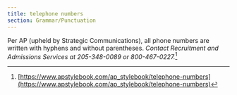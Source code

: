```yaml
---
title: telephone numbers
section: Grammar/Punctuation
---
```

Per AP (upheld by Strategic Communications), all phone numbers are written with hyphens and without parentheses. _Contact Recruitment and Admissions Services at 205-348-0089 or 800-467-0227._[^1]

[^1]: [https://www.apstylebook.com/ap_stylebook/telephone-numbers](https://www.apstylebook.com/ap_stylebook/telephone-numbers)